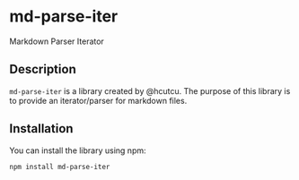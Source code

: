# md-parse-iter

Markdown Parser Iterator

## Description

`md-parse-iter` is a library created by @hcutcu. The purpose of this library is to provide an iterator/parser for markdown files.

## Installation

You can install the library using npm:

```bash
npm install md-parse-iter
```
